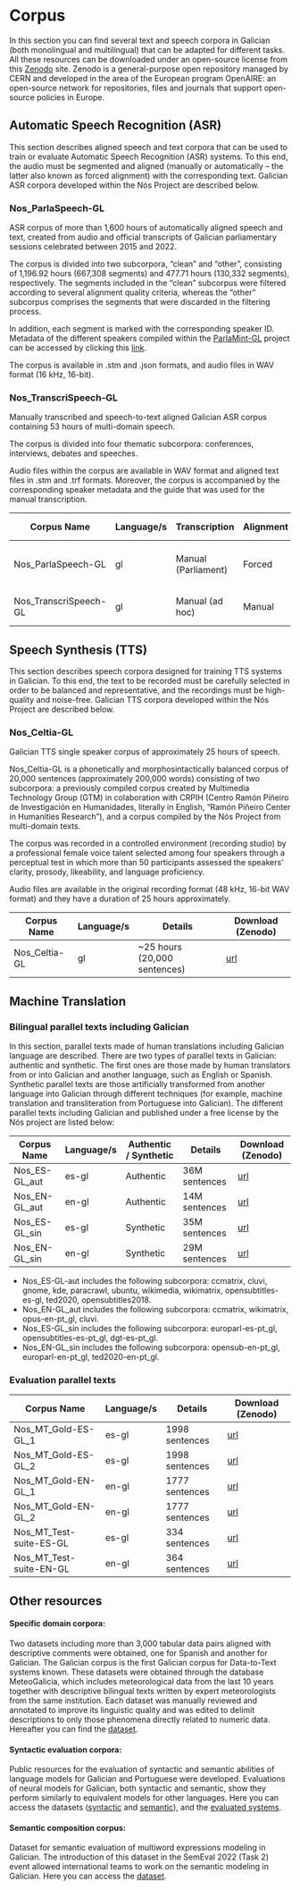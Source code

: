 # Corpus 

In this section you can find several text and speech corpora in Galician (both monolingual and multilingual) that can be adapted for different tasks. All these resources can be downloaded under an open-source license from this [Zenodo](https://zenodo.org/communities/proxecto-nos/?page=1&size=20) site. Zenodo is a general-purpose open repository managed by CERN and developed in the area of the European program OpenAIRE: an open-source network for repositories, files and journals that support open-source policies in Europe. 

## Automatic Speech Recognition (ASR)

This section describes aligned speech and text corpora that can be used to train or evaluate Automatic Speech Recognition (ASR) systems. To this end, the audio must be segmented and aligned (manually or automatically – the latter also known as forced alignment) with the corresponding text. Galician ASR corpora developed within the Nós Project are described below.

### Nos_ParlaSpeech-GL

ASR corpus of more than 1,600 hours of automatically aligned speech and text, created from audio and official transcripts of Galician parliamentary sessions celebrated between 2015 and 2022.

The corpus is divided into two subcorpora, “clean” and “other”, consisting of 1,196.92 hours (667,308 segments) and 477.71 hours (130,332 segments), respectively. The segments included in the “clean” subcorpus were filtered according to several alignment quality criteria, whereas the “other” subcorpus comprises the segments that were discarded in the filtering process. 

In addition, each segment is marked with the corresponding speaker ID. Metadata of the different speakers compiled within the [ParlaMint-GL](https://github.com/clarin-eric/ParlaMint) project can be accessed by clicking this [link](https://github.com/clarin-eric/ParlaMint/tree/main/Data/ParlaMint-ES-GA). 

The corpus is available in .stm and .json formats, and audio files in WAV format (16 kHz, 16-bit).

### Nos_TranscriSpeech-GL

Manually transcribed and speech-to-text aligned Galician ASR corpus containing 53 hours of multi-domain speech. 

The corpus is divided into four thematic subcorpora: conferences, interviews, debates and speeches. 

Audio files within the corpus are available in WAV format and aligned text files in .stm and .trf formats. Moreover, the corpus is accompanied by the corresponding speaker metadata and the guide that was used for the manual transcription.


| Corpus Name          | Language/s     | Transcription         | Alignment              | Details                       | Download (Zenodo)  |
| ---------------------| -------------- | --------------------- | ---------------------- |------------------------------ |--------------------|                
| Nos_ParlaSpeech-GL   | gl             | Manual (Parliament)   | Forced                 | ~1,700 hours (~1M segments)   | [url]()            |
| Nos_TranscriSpeech-GL| gl             | Manual (ad hoc)       | Manual                 | 53 hours (~40,000 segments)   | [url](https://zenodo.org/record/7717140)            |


## Speech Synthesis (TTS)

This section describes speech corpora designed for training TTS systems in Galician. To this end, the text to be recorded must be carefully selected in order to be balanced and representative, and the recordings must be high-quality and noise-free. Galician TTS corpora developed within the Nós Project are described below.

### Nos_Celtia-GL

Galician TTS single speaker corpus of approximately 25 hours of speech.

Nos_Celtia-GL is a phonetically and morphosintactically balanced corpus of 20,000 sentences (approximately 200,000 words) consisting of two subcorpora: a previously compiled corpus created by Multimedia Technology Group (GTM) in colaboration with CRPIH (Centro Ramón Piñeiro de Investigación en Humanidades, literally in English, “Ramón Piñeiro Center in Humanities Research”), and a corpus compiled by the Nós Project from multi-domain texts.

The corpus was recorded in a controlled environment (recording studio) by a professional female voice talent selected among four speakers through a perceptual test in which more than 50 participants assessed the speakers’ clarity, prosody, likeability, and language proficiency.

Audio files are available in the original recording format (48 kHz, 16-bit WAV format) and they have a duration of 25 hours approximately.


| Corpus Name           | Language/s     | Details                        | Download (Zenodo)                 |
| --------------------  | -------------- | -------------------------------|---------------------------------- |
| Nos_Celtia-GL         | gl             |  ~25 hours (20,000 sentences)  | [url](https://zenodo.org/record/7716958#.ZAtZm3bMJD8)                           |


## Machine Translation

### Bilingual parallel texts including Galician

In this section, parallel texts made of human translations including Galician language are described. There are two types of parallel texts in Galician: authentic and synthetic. The first ones are those made by human translators from or into Galician and another language, such as English or Spanish. Synthetic parallel texts are those artificially transformed from another language into Galician through different techniques (for example, machine translation and transliteration from Portuguese into Galician). The different parallel texts including Galician and published under a free license by the Nós project are listed below:

| Corpus Name     | Language/s     | Authentic / Synthetic | Details         | Download (Zenodo)  |
| --------------  | -------------- | --------------------- | ----------------|------------------- |
| Nos_ES-GL_aut   | es-gl          | Authentic             | 36M sentences   |     [url](https://zenodo.org/record/7671278#.Y_j109LMJH4)               |
| Nos_EN-GL_aut   | en-gl          | Authentic             | 14M sentences   |     [url](https://zenodo.org/record/7675110#.Y_yBh9LML_o)               |
| Nos_ES-GL_sin   | es-gl          | Synthetic             | 35M sentences   |     [url](-)               |
| Nos_EN-GL_sin   | en-gl          | Synthetic             | 29M sentences   |     [url](-)               |


+ Nos_ES-GL-aut includes the following subcorpora: ccmatrix, cluvi, gnome, kde, paracrawl, ubuntu, wikimedia, wikimatrix, opensubtitles-es-gl, ted2020, opensubtitles2018. 
+ Nos_EN-GL_aut includes the following subcorpora: ccmatrix, wikimatrix, opus-en-pt_gl, cluvi.
+ Nos_ES-GL_sin includes the following subcorpora: europarl-es-pt_gl, opensubtitles-es-pt_gl, dgt-es-pt_gl.
+ Nos_EN-GL_sin includes the following subcorpora: opensub-en-pt_gl, europarl-en-pt_gl, ted2020-en-pt_gl.


### Evaluation parallel texts

| Corpus Name               | Language/s     | Details        | Download (Zenodo)  |
| ------------------------- | -------------- | ---------------| -------------------|
| Nos_MT_Gold-ES-GL_1       | es-gl          | 1998 sentences |         [url](https://zenodo.org/record/7657887#.Y_OvX9LMJ3k)        |
| Nos_MT_Gold-ES-GL_2       | es-gl          | 1998 sentences |         [url](https://zenodo.org/record/7657993#.Y_Ozr9LMJ3k)        |
| Nos_MT_Gold-EN-GL_1       | en-gl          | 1777 sentences |         [url](https://zenodo.org/record/7658009#.Y_O0x9LMJ3k)        |
| Nos_MT_Gold-EN-GL_2       | en-gl          | 1777 sentences |         [url](https://zenodo.org/record/7658033#.Y_O2o9LMJ3k)        |
| Nos_MT_Test-suite-ES-GL   | es-gl          | 334 sentences  |         [url](https://zenodo.org/record/7658052#.Y_O4fNLMJ3k)        |
| Nos_MT_Test-suite-EN-GL   | en-gl          | 364 sentences  |         [url](https://zenodo.org/record/7658249#.Y_O6bdLMJ3k)        |

## Other resources

#### Specific domain corpora:
Two datasets including more than 3,000 tabular data pairs aligned with descriptive comments were obtained, one for Spanish and another for Galician. The Galician corpus is the first Galician corpus for Data-to-Text systems known. These datasets were obtained through the database MeteoGalicia, which includes meteorological data from the last 10 years together with descriptive bilingual texts written by expert meteorologists from the same institution. Each dataset was manually reviewed and annotated to improve its linguistic quality and was edited to delimit descriptions to only those phenomena directly related to numeric data. Hereafter you can find the [dataset](https://zenodo.org/record/7661650#.Y_dJH9LMJH5).

#### Syntactic evaluation corpora:
Public resources for the evaluation of syntactic and semantic abilities of language models for Galician and Portuguese were developed. Evaluations of neural models for Galician, both syntactic and semantic, show they perform similarly to equivalent models for other languages. Here you can access the datasets ([syntactic](https://github.com/marcospln/PROPOR2022-gl-pt) and [semantic](https://github.com/marcospln/homonymy_acl21)), and the [evaluated systems](https://github.com/marcospln/galician_bert_checkpoints).

#### Semantic composition corpus:
Dataset for semantic evaluation of multiword expressions modeling in Galician. The introduction of this dataset in the SemEval 2022 (Task 2) event allowed international teams to work on the semantic modeling in Galician. Here you can access the [dataset](https://github.com/H-TayyarMadabushi/SemEval_2022_Task2-idiomaticity).
